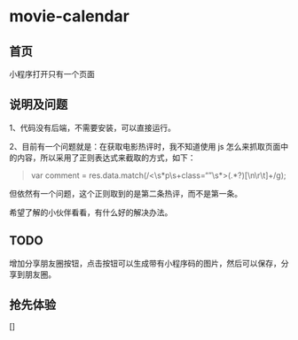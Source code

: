# movie-calendar


## 首页

小程序打开只有一个页面

## 说明及问题

1、代码没有后端，不需要安装，可以直接运行。

2、目前有一个问题就是：在获取电影热评时，我不知道使用 js 怎么来抓取页面中的内容，所以采用了正则表达式来截取的方式，如下：

>var comment = res.data.match(/<\\s\*p\\s+class=“”\\s\*>(.\*?)[\\n\\r\\t]+/g);

但依然有一个问题，这个正则取到的是第二条热评，而不是第一条。

希望了解的小伙伴看看，有什么好的解决办法。

## TODO

增加分享朋友圈按钮，点击按钮可以生成带有小程序码的图片，然后可以保存，分享到朋友圈。

## 抢先体验

[]